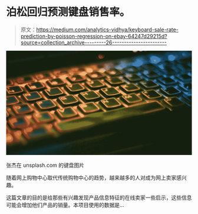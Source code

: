 # 泊松回归预测键盘销售率。

> 原文：<https://medium.com/analytics-vidhya/keyboard-sale-rate-prediction-by-poisson-regression-on-ebay-64247d29215d?source=collection_archive---------26----------------------->

![](img/5c5d2b6a92ab85bd83563ab7e0d81270.png)

张杰在 unsplash.com 的键盘图片

随着网上购物中心取代传统购物中心的趋势，越来越多的人对成为网上卖家感兴趣。

这篇文章的目的是给那些有兴趣发现产品信息特征的在线卖家一些启示，这些信息可能会增加他们产品的销量。本项目使用的数据是…